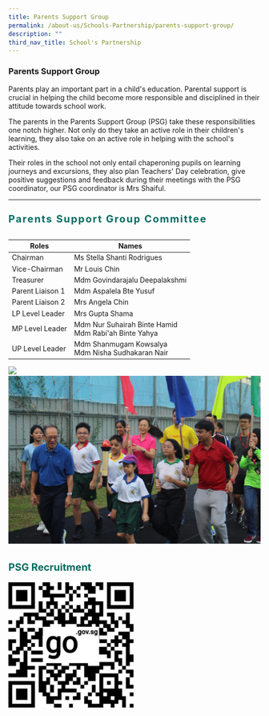 ```yaml
---
title: Parents Support Group
permalink: /about-us/Schools-Partnership/parents-support-group/
description: ""
third_nav_title: School's Partnership
---
```

### **Parents Support Group**
Parents play an important part in a child's education. Parental support is crucial in helping the child become more responsible and disciplined in their attitude towards school work.

The parents in the Parents Support Group (PSG) take these responsibilities one notch higher. Not only do they take an active role in their children's learning, they also take on an active role in helping with the school's activities.  
  
Their roles in the school not only entail chaperoning pupils on learning journeys and excursions, they also plan Teachers' Day celebration, give positive suggestions and feedback during their meetings with the PSG coordinator, our PSG coordinator is Mrs Shaiful.
<hr>
<br>
<b style="line-height:5px; letter-spacing:2px; color: #016C62; font-size:20px">
Parents Support Group Committee
</b>
<br><br>

| Roles | Names| 
| -------- | -------- | 
| Chairman     | Ms Stella Shanti Rodrigues     | 
| Vice-Chairman | Mr Louis Chin |
| Treasurer | Mdm Govindarajalu Deepalakshmi |
| Parent Liaison 1 | Mdm Aspalela Bte Yusuf |
| Parent Liaison 2 | Mrs Angela Chin |
| LP Level Leader | Mrs Gupta Shama |
| MP Level Leader | Mdm Nur Suhairah Binte Hamid <br> Mdm Rabi'ah Binte Yahya |
| UP Level Leader | Mdm Shanmugam Kowsalya <br> Mdm Nisha Sudhakaran Nair |

![](/images/IMG_1754.jpg)<br>
![](/images/IMG_0894.jpg)

<b style="color:#016C62; font-size:20px; line-height: 3;">PSG Recruitment</b><br>
<img src="/images/QRcode - HuaminPSG.png" alt="QR Code" style="float:left; height:250px; width:250px;">